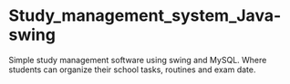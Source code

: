 # Study_management_system_Java-swing
Simple study management software using swing and MySQL. Where students can organize their school tasks, routines and exam date. 
